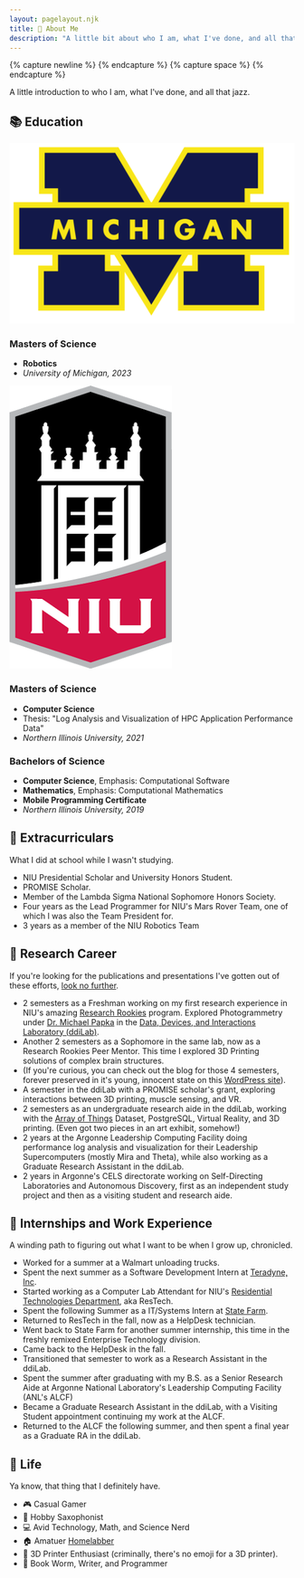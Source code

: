 ```yaml
---
layout: pagelayout.njk
title: 🤝 About Me
description: "A little bit about who I am, what I've done, and all that jazz."
---
```


{% capture newline %}
{% endcapture %}
{% capture space %} {% endcapture %}

A little introduction to who I am, what I've done, and all that jazz.

## 📚 Education


<div class="responsive2column">
<div class="column-1 image super-center">

![Logo for University of Michigan](/assets/images/Michigan_Logo.png#responsivemedium)

</div>
<div class="column-2">

### Masters of Science

* **Robotics**
* _University of Michigan, 2023_

</div>
</div>

<div class="responsive2column">
<div class="column-1 image super-center">

![Logo for Northern Illinois University](/assets/images/NIU_Logo.png#responsivemedium)

</div>
<div class="column-2">

### Masters of Science

* **Computer Science**
* Thesis: "Log Analysis and Visualization of HPC Application Performance Data"
* _Northern Illinois University, 2021_

### Bachelors of Science

* **Computer Science**, Emphasis: Computational Software
* **Mathematics**, Emphasis: Computational Mathematics
* **Mobile Programming Certificate**
* _Northern Illinois University, 2019_

</div>
</div>

## 🏓 Extracurriculars

What I did at school while I wasn't studying.

* NIU Presidential Scholar and University Honors Student.
* PROMISE Scholar.
* Member of the Lambda Sigma National Sophomore Honors Society.
* Four years as the Lead Programmer for NIU's Mars Rover Team, one of which I was also the Team President for.
* 3 years as a member of the NIU Robotics Team

## 🔬 Research Career

If you're looking for the publications and presentations I've gotten out of these efforts, [look no further](/pubs).

* 2 semesters as a Freshman working on my first research experience in NIU's amazing [Research Rookies](http://www.niu.edu/engagedlearning/undergraduate-research/research-rookies/index.shtml) program. Explored Photogrammetry under [Dr. Michael Papka](http://papka.alcf.anl.gov/) in the [Data, Devices, and Interactions Laboratory (ddiLab)](http://ddilab.cs.niu.edu).
* Another 2 semesters as a Sophomore in the same lab, now as a Research Rookies Peer Mentor. This time I explored 3D Printing solutions of complex brain structures.
* (If you're curious, you can check out the blog for those 4 semesters, forever preserved in it's young, innocent state on this [WordPress site](https://ryanlewisresearchrookies.wordpress.com/)).
* A semester in the ddiLab with a PROMISE scholar's grant, exploring interactions between 3D printing, muscle sensing, and VR.
* 2 semesters as an undergraduate research aide in the ddiLab, working with the [Array of Things](https://arrayofthings.github.io/) Dataset, PostgreSQL, Virtual Reality, and 3D printing. (Even got two pieces in an art exhibit, somehow!)
* 2 years at the Argonne Leadership Computing Facility doing performance log analysis and visualization for their Leadership Supercomputers (mostly Mira and Theta), while also working as a Graduate Research Assistant in the ddiLab.
* 2 years in Argonne's CELS directorate working on Self-Directing Laboratories and Autonomous Discovery, first as an independent study project and then as a visiting student and research aide.

## 🏢 Internships and Work Experience

A winding path to figuring out what I want to be when I grow up, chronicled.

* Worked for a summer at a Walmart unloading trucks.
* Spent the next summer as a Software Development Intern at [Teradyne, Inc](http://www.teradyne.com/).
* Started working as a Computer Lab Attendant for NIU's [Residential Technologies Department](http://www.niu.edu/housing/student-services/restech/index.shtml), aka ResTech.
* Spent the following Summer as a IT/Systems Intern at [State Farm](https://www.statefarm.com/).
* Returned to ResTech in the fall, now as a HelpDesk technician.
* Went back to State Farm for another summer internship, this time in the freshly remixed Enterprise Technology division.
* Came back to the HelpDesk in the fall.
* Transitioned that semester to work as a Research Assistant in the ddiLab.
* Spent the summer after graduating with my B.S. as a Senior Research Aide at Argonne National Laboratory's Leadership Computing Facility (ANL's ALCF)
* Became a Graduate Research Assistant in the ddiLab, with a Visiting Student appointment continuing my work at the ALCF.
* Returned to the ALCF the following summer, and then spent a final year as a Graduate RA in the ddiLab.

## 🧡 Life

Ya know, that thing that I definitely have.

* 🎮 Casual Gamer
* 🎷 Hobby Saxophonist
* 💻 Avid Technology, Math, and Science Nerd
* 🏠 Amatuer [Homelabber](https://www.reddit.com/r/homelab/)
* 🤖 3D Printer Enthusiast (criminally, there's no emoji for a 3D printer).
* 📝 Book Worm, Writer, and Programmer

